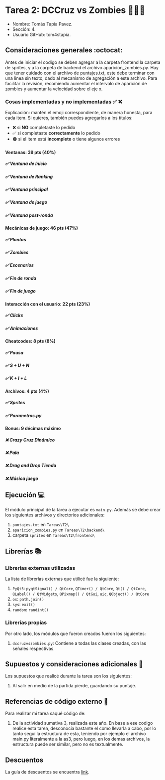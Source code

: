 # Tarea 2: DCCruz vs Zombies :zombie::seedling::sunflower:

* Nombre: Tomás Tapia Pavez.
* Sección: 4.
* Usuario GitHub: tom4stapia.

## Consideraciones generales :octocat:

Antes de iniciar el codigo se deben agregar a la carpeta frontend la carpeta de sprites, y a la carpeta de backend el archivo aparicion_zombies.py.
Hay que tener cuidado con el archivo de puntajes.txt, este debe terminar con una linea sin texto, dado al mecanismo de agregación a este archivo.
Para facilitar la revisión, recomiendo aumentar el intervalo de aparición de zombies y aumentar la velocidad sobre el eje x.

### Cosas implementadas y no implementadas :white_check_mark: :x:

Explicación: mantén el emoji correspondiente, de manera honesta, para cada item. Si quieres, también puedes agregarlos a los títulos:
- ❌ si **NO** completaste lo pedido
- ✅ si completaste **correctamente** lo pedido
- 🟠 si el item está **incompleto** o tiene algunos errores
#### Ventanas: 39 pts (40%)
##### ✅ Ventana de Inicio
##### ✅ Ventana de Ranking	
##### ✅ Ventana principal
##### ✅ Ventana de juego	
##### ✅ Ventana post-ronda
#### Mecánicas de juego: 46 pts (47%)			
##### ✅ Plantas
##### ✅ Zombies
##### ✅ Escenarios		
##### ✅ Fin de ronda	
##### ✅ Fin de juego	
#### Interacción con el usuario: 22 pts (23%)
##### ✅ Clicks	
##### ✅ Animaciones
#### Cheatcodes: 8 pts (8%)
##### ✅ Pausa
##### ✅ S + U + N
##### ✅ K + I + L
#### Archivos: 4 pts (4%)
##### ✅ Sprites
##### ✅ Parametros.py
#### Bonus: 9 décimas máximo
##### ❌ Crazy Cruz Dinámico
##### ❌ Pala
##### ❌ Drag and Drop Tienda
##### ❌ Música juego

## Ejecución :computer:
El módulo principal de la tarea a ejecutar es  ```main.py```. Además se debe crear los siguientes archivos y directorios adicionales:
1. ```puntajes.txt``` en ```Tareas\T2\```
2. ```aparicion_zombies.py``` en ```Tareas\T2\backend\```
3. carpeta ```sprites``` en ```Tareas\T2\frontend\```


## Librerías :books:
### Librerías externas utilizadas
La lista de librerías externas que utilicé fue la siguiente:

1. ```PyQt5```: ```pyqtSignal() / QtCore```, ```QTimer() / QtCore```, ```Qt() / QtCore```, ```QLabel() / QtWidgets```, ```QPixmap() / QtGui```, ```uic```, ```QObject() / QtCore```
2. ```os```: ```path.join()``` 
3. ```sys```: ```exit()```
4. ```random```: ```randint()```  

### Librerías propias
Por otro lado, los módulos que fueron creados fueron los siguientes:

1. ```dccruzvszombies.py```: Contiene a todas las clases creadas, con las señales respectivas.


## Supuestos y consideraciones adicionales :thinking:
Los supuestos que realicé durante la tarea son los siguientes:

1. Al salir en medio de la partida pierde, guardando su puntaje.

## Referencias de código externo :book:

Para realizar mi tarea saqué código de:
1. De la actividad sumativa 3, realizada este año. En base a ese codigo realice esta tarea, desconocía bastante el como llevarla a cabo, por lo tanto seguí la estructura de esta, teniendo por ejemplo el archivo main.py literalmente a la as3, pero luego, en los demas archivos, la estructura puede ser similar, pero no es textualmente.



## Descuentos
La guía de descuentos se encuentra [link](https://github.com/IIC2233/Syllabus/blob/master/Tareas/Descuentos.md).

